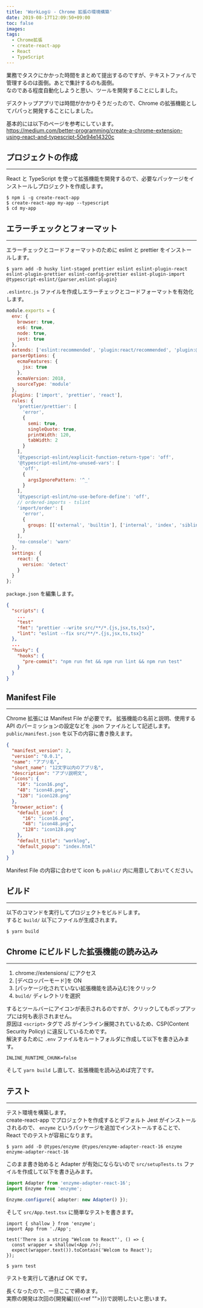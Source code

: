 ```yaml
---
title: 'WorkLog① - Chrome 拡張の環境構築'
date: 2019-08-17T12:09:50+09:00
toc: false
images:
tags:
  - Chrome拡張
  - create-react-app
  - React
  - TypeScript
---
```


業務でタスクにかかった時間をまとめて提出するのですが、テキストファイルで管理するのは面倒。あとで集計するのも面倒。  
なのである程度自動化しようと思い、ツールを開発することにしました。

デスクトップアプリでは時間がかかりそうだったので、Chrome の拡張機能としてパパっと開発することにしました。

基本的には以下のページを参考にしています。  
https://medium.com/better-programming/create-a-chrome-extension-using-react-and-typescript-50e94e14320c

## プロジェクトの作成

---

React と TypeScript を使って拡張機能を開発するので、必要なパッケージをインストールしプロジェクトを作成します。

```
$ npm i -g create-react-app
$ create-react-app my-app --typescript
$ cd my-app
```

## エラーチェックとフォーマット

---

エラーチェックとコードフォーマットのために eslint と prettier をインストールします。

```
$ yarn add -D husky lint-staged prettier eslint eslint-plugin-react eslint-plugin-prettier eslint-config-prettier eslint-plugin-import @typescript-eslint/{parser,eslint-plugin}
```

`.eslintrc.js` ファイルを作成しエラーチェックとコードフォーマットを有効化します。

```js
module.exports = {
  env: {
    browser: true,
    es6: true,
    node: true,
    jest: true
  },
  extends: ['eslint:recommended', 'plugin:react/recommended', 'plugin:@typescript-eslint/recommended'],
  parserOptions: {
    ecmaFeatures: {
      jsx: true
    },
    ecmaVersion: 2018,
    sourceType: 'module'
  },
  plugins: ['import', 'prettier', 'react'],
  rules: {
    'prettier/prettier': [
      'error',
      {
        semi: true,
        singleQuote: true,
        printWidth: 120,
        tabWidth: 2
      }
    ],
    '@typescript-eslint/explicit-function-return-type': 'off',
    '@typescript-eslint/no-unused-vars': [
      'off',
      {
        argsIgnorePattern: '^_'
      }
    ],
    '@typescript-eslint/no-use-before-define': 'off',
    // ordered-imports - tslint
    'import/order': [
      'error',
      {
        groups: [['external', 'builtin'], ['internal', 'index', 'sibling', 'parent']]
      }
    ],
    'no-console': 'warn'
  },
  settings: {
    react: {
      version: 'detect'
    }
  }
};
```

`package.json` を編集します。

```json
{
  "scripts": {
    ...
    "test"
    "fmt": "prettier --write src/**/*.{js,jsx,ts,tsx}",
    "lint": "eslint --fix src/**/*.{js,jsx,ts,tsx}"
  },
  ...
  "husky": {
    "hooks": {
      "pre-commit": "npm run fmt && npm run lint && npm run test"
    }
  }
}
```

## Manifest File

---

Chrome 拡張には Manifest File が必要です。
拡張機能の名前と説明、使用する API のパーミッションの設定などを .json ファイルとして記述します。
`public/manifest.json` を以下の内容に書き換えます。

```json
{
  "manifest_version": 2,
  "version": "0.0.1",
  "name": "アプリ名",
  "short_name": "12文字以内のアプリ名",
  "description": "アプリ説明文",
  "icons": {
    "16": "icon16.png",
    "48": "icon48.png",
    "128": "icon128.png"
  },
  "browser_action": {
    "default_icon": {
      "16": "icon16.png",
      "48": "icon48.png",
      "128": "icon128.png"
    },
    "default_title": "worklog",
    "default_popup": "index.html"
  }
}
```

Manifest File の内容に合わせて icon も `public/` 内に用意しておいてください。

## ビルド

---

以下のコマンドを実行してプロジェクトをビルドします。  
すると `build/` 以下にファイルが生成されます。

```
$ yarn build
```

## Chrome にビルドした拡張機能の読み込み

---

1. chrome://extensions/ にアクセス
1. [デベロッパーモード]を ON
1. [パッケージ化されていない拡張機能を読み込む]をクリック
1. `build/` ディレクトリを選択

するとツールバーにアイコンが表示されるのですが、クリックしてもポップアップには何も表示されません。  
原因は `<script>` タグで JS がインライン展開されているため、CSP(Content Security Policy) に違反しているためです。  
解決するために `.env` ファイルをルートフォルダに作成して以下を書き込みます。

```
INLINE_RUNTIME_CHUNK=false
```

そして `yarn build` し直して、拡張機能を読み込めば完了です。

## テスト

---

テスト環境を構築します。  
create-react-app でプロジェクトを作成するとデフォルト Jest がインストールされるので、 `enzyme` というパッケージを追加でインストールすることで、React でのテストが容易になります。

```
$ yarn add -D @types/enzyme @types/enzyme-adapter-react-16 enzyme enzyme-adapter-react-16
```

このまま書き始めると Adapter が有効にならないので `src/setupTests.ts` ファイルを作成して以下を書き込みます。

```ts
import Adapter from 'enzyme-adapter-react-16';
import Enzyme from 'enzyme';

Enzyme.configure({ adapter: new Adapter() });
```

そして `src/App.test.tsx` に簡単なテストを書きます。

```tsx
import { shallow } from 'enzyme';
import App from './App';

test('There is a string "Welcom to React"', () => {
  const wrapper = shallow(<App />);
  expect(wrapper.text()).toContain('Welcom to React');
});
```

```
$ yarn test
```

テストを実行して通れば OK です。

長くなったので、一旦ここで締めます。  
実際の開発は次回の[開発編]({{<ref "">}})で説明したいと思います。
